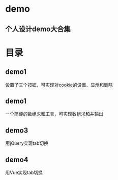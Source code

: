 ﻿# demo
## 个人设计demo大合集

# 目录

## demo1
设置了三个按钮，可实现对cookie的设置、显示和删除

## demo1
一个简便的数组求和工具，可实现数组求和并输出

## demo3
用jQuery实现tab切换

## demo4
用Vue实现tab切换